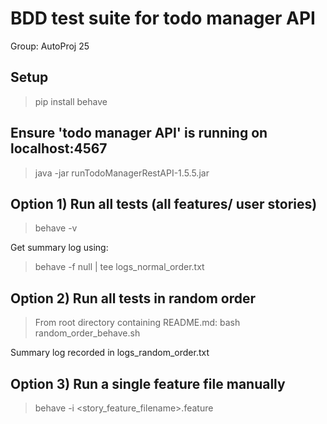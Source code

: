 # BDD test suite for todo manager API

Group: AutoProj 25

## Setup
> pip install behave

## Ensure 'todo manager API' is running on localhost:4567
> java -jar runTodoManagerRestAPI-1.5.5.jar

## Option 1) Run all tests (all features/ user stories)
> behave -v

Get summary log using:
> behave -f null | tee logs_normal_order.txt

## Option 2) Run all tests in random order
> From root directory containing README.md: bash random_order_behave.sh

Summary log recorded in logs_random_order.txt

## Option 3) Run a single feature file manually
> behave -i <story_feature_filename>.feature
